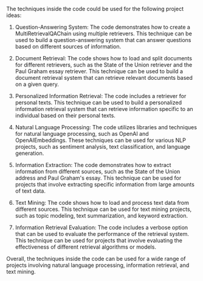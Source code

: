 The techniques inside the code could be used for the following project ideas:

1. Question-Answering System: The code demonstrates how to create a MultiRetrievalQAChain using multiple retrievers. This technique can be used to build a question-answering system that can answer questions based on different sources of information.

2. Document Retrieval: The code shows how to load and split documents for different retrievers, such as the State of the Union retriever and the Paul Graham essay retriever. This technique can be used to build a document retrieval system that can retrieve relevant documents based on a given query.

3. Personalized Information Retrieval: The code includes a retriever for personal texts. This technique can be used to build a personalized information retrieval system that can retrieve information specific to an individual based on their personal texts.

4. Natural Language Processing: The code utilizes libraries and techniques for natural language processing, such as OpenAI and OpenAIEmbeddings. These techniques can be used for various NLP projects, such as sentiment analysis, text classification, and language generation.

5. Information Extraction: The code demonstrates how to extract information from different sources, such as the State of the Union address and Paul Graham's essay. This technique can be used for projects that involve extracting specific information from large amounts of text data.

6. Text Mining: The code shows how to load and process text data from different sources. This technique can be used for text mining projects, such as topic modeling, text summarization, and keyword extraction.

7. Information Retrieval Evaluation: The code includes a verbose option that can be used to evaluate the performance of the retrieval system. This technique can be used for projects that involve evaluating the effectiveness of different retrieval algorithms or models.

Overall, the techniques inside the code can be used for a wide range of projects involving natural language processing, information retrieval, and text mining.